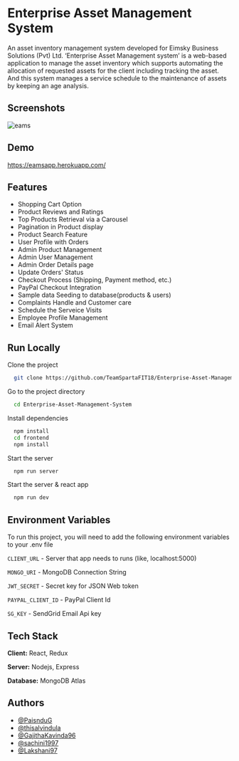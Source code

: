 # Enterprise Asset Management System

An asset inventory management system developed for Eimsky Business Solutions (Pvt) Ltd. ‘Enterprise Asset Management system’ is a web-based application to manage the asset inventory which supports automating the allocation of requested assets for the client including tracking the asset. And this system manages a service schedule to the maintenance of assets by keeping an age analysis.


## Screenshots

![eams](https://user-images.githubusercontent.com/54570205/132299004-5529a3dc-fbf5-4ae5-be81-f6b10253dd96.gif)
  
## Demo

https://eamsapp.herokuapp.com/
## Features

- Shopping Cart Option
- Product Reviews and Ratings
- Top Products Retrieval via a Carousel
- Pagination in Product display
- Product Search Feature
- User Profile with Orders
- Admin Product Management
- Admin User Management
- Admin Order Details page
- Update Orders' Status
- Checkout Process (Shipping, Payment method, etc.)
- PayPal Checkout Integration
- Sample data Seeding to database(products & users)
- Complaints Handle and Customer care
- Schedule the Serveice Visits
- Employee Profile Management
- Email Alert System

  
## Run Locally

Clone the project

```bash
  git clone https://github.com/TeamSpartaFIT18/Enterprise-Asset-Management-System.git
```

Go to the project directory

```bash
  cd Enterprise-Asset-Management-System
```

Install dependencies

```bash
  npm install
  cd frontend
  npm install
```

Start the server

```bash
  npm run server
```

Start the server & react app

```bash
  npm run dev
```

  
## Environment Variables

To run this project, you will need to add the following environment variables to your .env file

`CLIENT_URL` - Server that app needs to runs (like, localhost:5000)

`MONGO_URI` - MongoDB Connection String

`JWT_SECRET` - Secret key for JSON Web token

`PAYPAL_CLIENT_ID` - PayPal Client Id

`SG_KEY` - SendGrid Email Api key

## Tech Stack

**Client:** React, Redux

**Server:** Nodejs, Express

**Database:** MongoDB Atlas

  
## Authors

- [@PaisnduG](https://github.com/PaisnduG)
- [@thisalvindula](https://github.com/thisalvindula)
- [@GajithaKavinda96](https://github.com/GajithaKavinda96)
- [@sachini1997](https://github.com/sachini1997)
- [@Lakshani97](https://github.com/Lakshani97)


  
